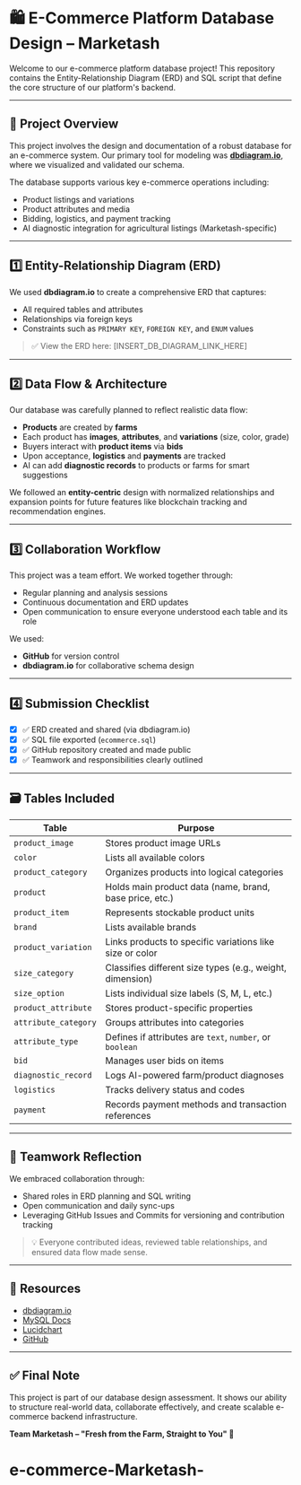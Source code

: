 # 🛍️ E-Commerce Platform Database Design – Marketash

Welcome to our e-commerce platform database project! This repository contains the Entity-Relationship Diagram (ERD) and SQL script that define the core structure of our platform's backend.

---

## 📌 Project Overview

This project involves the design and documentation of a robust database for an e-commerce system. Our primary tool for modeling was **[dbdiagram.io](https://dbdiagram.io)**, where we visualized and validated our schema.

The database supports various key e-commerce operations including:

- Product listings and variations
- Product attributes and media
- Bidding, logistics, and payment tracking
- AI diagnostic integration for agricultural listings (Marketash-specific)
  
---

## 1️⃣ Entity-Relationship Diagram (ERD)

We used **dbdiagram.io** to create a comprehensive ERD that captures:

- All required tables and attributes
- Relationships via foreign keys
- Constraints such as `PRIMARY KEY`, `FOREIGN KEY`, and `ENUM` values

> ✅ View the ERD here: [INSERT_DB_DIAGRAM_LINK_HERE]

---

## 2️⃣ Data Flow & Architecture

Our database was carefully planned to reflect realistic data flow:
- **Products** are created by **farms**
- Each product has **images**, **attributes**, and **variations** (size, color, grade)
- Buyers interact with **product items** via **bids**
- Upon acceptance, **logistics** and **payments** are tracked
- AI can add **diagnostic records** to products or farms for smart suggestions

We followed an **entity-centric** design with normalized relationships and expansion points for future features like blockchain tracking and recommendation engines.

---

## 3️⃣ Collaboration Workflow

This project was a team effort. We worked together through:

- Regular planning and analysis sessions
- Continuous documentation and ERD updates
- Open communication to ensure everyone understood each table and its role

We used:
- **GitHub** for version control
- **dbdiagram.io** for collaborative schema design

---

## 4️⃣ Submission Checklist

- [x] ✅ ERD created and shared (via dbdiagram.io)
- [x] ✅ SQL file exported (`ecommerce.sql`)
- [x] ✅ GitHub repository created and made public
- [x] ✅ Teamwork and responsibilities clearly outlined

---

## 🗃️ Tables Included

| Table               | Purpose                                                         |
|---------------------|-----------------------------------------------------------------|
| `product_image`     | Stores product image URLs                                       |
| `color`             | Lists all available colors                                      |
| `product_category`  | Organizes products into logical categories                      |
| `product`           | Holds main product data (name, brand, base price, etc.)         |
| `product_item`      | Represents stockable product units                              |
| `brand`             | Lists available brands                                          |
| `product_variation`| Links products to specific variations like size or color         |
| `size_category`     | Classifies different size types (e.g., weight, dimension)       |
| `size_option`       | Lists individual size labels (S, M, L, etc.)                    |
| `product_attribute` | Stores product-specific properties                              |
| `attribute_category`| Groups attributes into categories                               |
| `attribute_type`    | Defines if attributes are `text`, `number`, or `boolean`        |
| `bid`               | Manages user bids on items                                      |
| `diagnostic_record`| Logs AI-powered farm/product diagnoses                           |
| `logistics`         | Tracks delivery status and codes                                |
| `payment`           | Records payment methods and transaction references              |

---

## 💬 Teamwork Reflection

We embraced collaboration through:
- Shared roles in ERD planning and SQL writing
- Open communication and daily sync-ups
- Leveraging GitHub Issues and Commits for versioning and contribution tracking

> 💡 Everyone contributed ideas, reviewed table relationships, and ensured data flow made sense.

---

## 🔗 Resources

- [dbdiagram.io](https://dbdiagram.io)
- [MySQL Docs](https://dev.mysql.com/doc/)
- [Lucidchart](https://www.lucidchart.com/)
- [GitHub](https://github.com)

---

## ✅ Final Note

This project is part of our database design assessment. It shows our ability to structure real-world data, collaborate effectively, and create scalable e-commerce backend infrastructure.

**Team Marketash – "Fresh from the Farm, Straight to You" 🌿**

# e-commerce-Marketash-